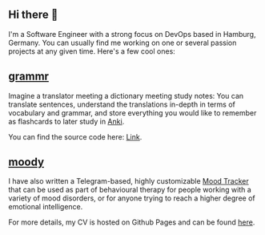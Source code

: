 ## Hi there 👋

I'm a Software Engineer with a strong focus on DevOps based in Hamburg, Germany.
You can usually find me working on one or several passion projects at any given time.
Here's a few cool ones:

## [grammr](https://grammr.app)

Imagine a translator meeting a dictionary meeting study notes: You can translate sentences,
understand the translations in-depth in terms of vocabulary and grammar, and store everything
you would like to remember as flashcards to later study in [Anki](https://apps.ankiweb.net/).

You can find the source code here: [Link](https://github.com/twaslowski/grammr).

## [moody](https://moody.twaslowski.com)

I have also written a Telegram-based, highly customizable [Mood Tracker](https://github.com/twaslowski/open-mood-tracker)
that can be used as part of behavioural therapy for people working with a variety of mood disorders, or
for anyone trying to reach a higher degree of emotional intelligence.

For more details, my CV is hosted on Github Pages and can be found [here](https://twaslowski.github.io/cv/main.pdf).
